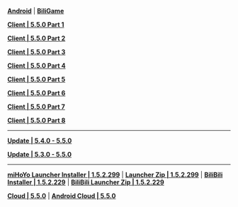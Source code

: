 **[Android](https://autopatchcn.yuanshen.com/client_app/download/Android/20250314185825_6syHeaRcYTGhEELJ/mihoyo/yuanshen_5.5.0.apk)** | **[BiliGame](https://pkg.biligame.com/games/ys_5.4.0_30057195_30231699_20250126_070253_d7bf0.apk)**

**[Client | 5.5.0  Part 1](https://autopatchcn.yuanshen.com/client_app/download/pc_zip/20250314105313_OcRjEyGXX8Txtqm4/YuanShen_5.5.0.zip.001)**

**[Client | 5.5.0  Part 2](https://autopatchcn.yuanshen.com/client_app/download/pc_zip/20250314105313_OcRjEyGXX8Txtqm4/YuanShen_5.5.0.zip.002)**

**[Client | 5.5.0  Part 3](https://autopatchcn.yuanshen.com/client_app/download/pc_zip/20250314105313_OcRjEyGXX8Txtqm4/YuanShen_5.5.0.zip.003)**

**[Client | 5.5.0  Part 4](https://autopatchcn.yuanshen.com/client_app/download/pc_zip/20250314105313_OcRjEyGXX8Txtqm4/YuanShen_5.5.0.zip.004)**

**[Client | 5.5.0  Part 5](https://autopatchcn.yuanshen.com/client_app/download/pc_zip/20250314105313_OcRjEyGXX8Txtqm4/YuanShen_5.5.0.zip.005)**

**[Client | 5.5.0  Part 6](https://autopatchcn.yuanshen.com/client_app/download/pc_zip/20250314105313_OcRjEyGXX8Txtqm4/YuanShen_5.5.0.zip.006)**

**[Client | 5.5.0  Part 7](https://autopatchcn.yuanshen.com/client_app/download/pc_zip/20250314105313_OcRjEyGXX8Txtqm4/YuanShen_5.5.0.zip.007)**

**[Client | 5.5.0  Part 8](https://autopatchcn.yuanshen.com/client_app/download/pc_zip/20250314105313_OcRjEyGXX8Txtqm4/YuanShen_5.5.0.zip.008)**

---

**[Update | 5.4.0 - 5.5.0](https://autopatchcn.yuanshen.com/client_app/update/hk4e_cn/game_5.4.0_5.5.0_hdiff_KyMhacQngvhlzfvu.zip)**

**[Update | 5.3.0 - 5.5.0](https://autopatchcn.yuanshen.com/client_app/update/hk4e_cn/game_5.3.0_5.5.0_hdiff_nPwmObMzColEjhNg.zip)**

---

**[miHoYo Launcher Installer | 1.5.2.299](https://autopatchcn.yuanshen.com/client_app/download/launcher/20250317181110_rtA8y57iZNFVnGJx/mihoyo/yuanshen_setup_202503072031.exe)** | **[Launcher Zip | 1.5.2.299](https://hyp-webstatic.mihoyo.com/hyp-client/jGHBHlcOq1_1.5.2.229_1_1_cps_hyp_cn_jGHBHlcOq1_26mihoyo_202503251041_VLcnpbKA.zip)** | **[BiliBili Installer | 1.5.2.229](https://pkg.biligame.com/games/yuanshen_setup_202503071932/811529/yuanshen_setup_202503071932.exe)** | **[BiliBili Launcher Zip | 1.5.2.229](https://hyp-webstatic.mihoyo.com/hyp-client/umfgRO5gh5_1.5.2.229_14_0_cps_hk4e_cn_umfgRO5gh5_15mihoyo_202503071931_BLJIepbe.zip)**

**[Cloud | 5.5.0](https://autopatchcn.yuanshen.com/client_app/download/cloudgame/pc/20250317165755_KdSbj51HpnPYNrpc/cbu102/yscloud_5.5.0.exe)** | **[Android Cloud | 5.5.0](https://autopatchcn.yuanshen.com/client_app/download/cloudgame/android/20250317165702_VgPJzfwqRkhIlnCn/cyydweb/yscloud_5.5.0.apk)**
